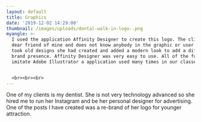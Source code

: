 ```yaml
---
layout: default
title: Graphics
date: '2019-12-02 14:29:00'
thumbnail: /images/uploads/dental-walk-in-logo-.png
myangle: >-
  I used the application Affinity Designer to create this logo. The client is a
  dear friend of mine and does not know anybody in the graphic or user fields. I
  took old designs she had created and added a modern look to add a different
  brand presence. Affinity Designer was very easy to use. All of the functions
  imitate Adobe Illustrator a application used many times in our classes.


  <br><br><br>
---
```

One of my clients is my dentist. She is not very technology advanced so she hired me to run her Instagram and be her personal designer for advertising. One of the posts I have created was a re-brand of her logo for younger attraction.
